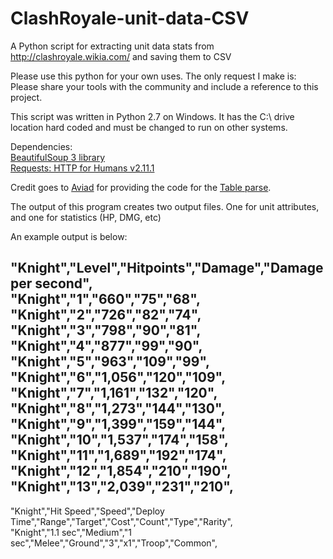 # ClashRoyale-unit-data-CSV
A Python script for extracting unit data stats from http://clashroyale.wikia.com/ and saving them to CSV

Please use this python for your own uses. The only request I make is:  <br />
Please share your tools with the community and include a reference to this project. <br />

This script was written in Python 2.7 on Windows. It has the C:\ drive location hard coded and must be changed to run on other systems.

Dependencies: <br />
<a href="https://www.crummy.com/software/BeautifulSoup">BeautifulSoup 3 library</a> <br />
<a href="http://docs.python-requests.org/en/master">Requests: HTTP for Humans v2.11.1</a>

Credit goes to <a href="http://stackoverflow.com/questions/259091/how-can-i-scrape-an-html-table-to-csv/29276277#29276277">Aviad</a>
for providing the code for the <a href="http://stackoverflow.com/questions/259091/how-can-i-scrape-an-html-table-to-csv/29276277#29276277">Table parse</a>. <br />




The output of this program creates two output files. One for unit attributes, and one for statistics (HP, DMG, etc)

An example output is below:

"Knight","Level","Hitpoints","Damage","Damage per second", <br />
"Knight","1","660","75","68", <br />
"Knight","2","726","82","74", <br />
"Knight","3","798","90","81", <br />
"Knight","4","877","99","90", <br />
"Knight","5","963","109","99", <br />
"Knight","6","1,056","120","109", <br />
"Knight","7","1,161","132","120", <br />
"Knight","8","1,273","144","130", <br />
"Knight","9","1,399","159","144", <br />
"Knight","10","1,537","174","158", <br />
"Knight","11","1,689","192","174", <br />
"Knight","12","1,854","210","190", <br />
"Knight","13","2,039","231","210", <br />
-----------------------------------

"Knight","Hit Speed","Speed","Deploy Time","Range","Target","Cost","Count","Type","Rarity", <br />
"Knight","1.1 sec","Medium","1 sec","Melee","Ground","3","x1","Troop","Common",
